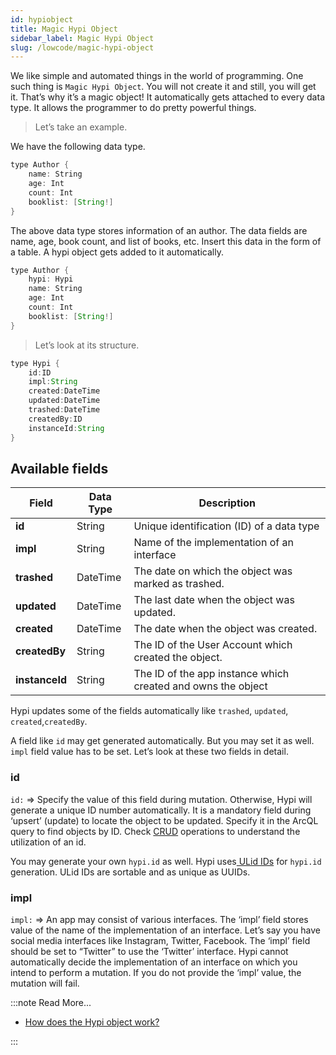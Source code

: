```yaml
---
id: hypiobject
title: Magic Hypi Object
sidebar_label: Magic Hypi Object
slug: /lowcode/magic-hypi-object
---
```


We like simple and automated things in the world of programming. One such thing is `Magic Hypi Object`. You will not create it and still, you will get it. That’s why it’s a magic object! It automatically gets attached to every data type. It allows the programmer to do pretty powerful things. 

> Let’s take an example.

We have the following data type.

```java
type Author {
    name: String
    age: Int
    count: Int
    booklist: [String!]
}
```
The above data type stores information of an author. The data fields are name, age, book count, and list of books, etc.  Insert this data in the form of a table.  A hypi object gets added to it automatically.

```java
type Author {
    hypi: Hypi
    name: String
    age: Int
    count: Int
    booklist: [String!]
}
```
> Let’s look at its structure.
```java
type Hypi {
    id:ID
    impl:String
    created:DateTime
    updated:DateTime
    trashed:DateTime
    createdBy:ID
    instanceId:String
}
```

## Available fields

| **Field**      | **Data Type** | **Description**                                              |
|----------------|---------------|--------------------------------------------------------------|
| **id**         | String        | Unique identification (ID) of a data type                    |
| **impl**       | String        | Name of the implementation of an interface                   |
| **trashed**    | DateTime      | The date on which the object was marked as trashed.          |
| **updated**    | DateTime      | The last date when the object was updated.                   |
| **created**    | DateTime      | The date when the object was created.                        |
| **createdBy**  | String        | The ID of the User Account which created the object.         |
| **instanceId** | String        | The ID of the app instance which created and owns the object |

Hypi updates some of the fields automatically like `trashed`, `updated`, `created`,`createdBy`.

A field like `id` may get generated automatically. But you may set it as well. `impl` field value has to be set. Let’s look at these two fields in detail.

### id

`id:` => Specify the value of this field during mutation. Otherwise, Hypi will generate a unique ID number automatically. It is a mandatory field during ‘upsert’ (update) to locate the object to be updated. Specify it in the ArcQL query to find objects by ID. Check [CRUD](crud.md) operations to understand the utilization of an id.

You may generate your own `hypi.id` as well. Hypi uses[ ULid IDs](https://github.com/ulid/spec) for `hypi.id` generation. ULid IDs are sortable and as unique as UUIDs. 

### impl

`impl:`  => An app may consist of various interfaces. The ‘impl’ field stores value of the name of the implementation of an interface. Let’s say you have social media interfaces like Instagram, Twitter, Facebook. The ‘impl’ field should be set to “Twitter” to use the ‘Twitter’ interface. Hypi cannot automatically decide the implementation of an interface on which you intend to perform a mutation. If you do not provide the ‘impl’ value, the mutation will fail.

:::note Read More...

* [How does the Hypi object work?](https://hypi.dev/t/how-does-the-hypi-object-work/116)

:::